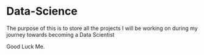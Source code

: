 # Data-Science

The purpose of this is to store all the projects I will be working on during my journey towards becoming a Data Scientist

Good Luck Me.
